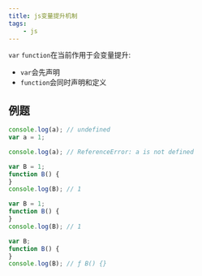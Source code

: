 ```yaml
---
title: js变量提升机制
tags:
    - js
---
```


`var` `function`在当前作用于会变量提升:

- `var`会先声明
- `function`会同时声明和定义

## 例题

```js
console.log(a); // undefined
var a = 1;
```

```js
console.log(a); // ReferenceError: a is not defined
```

```js
var B = 1;
function B() {
}
console.log(B); // 1
```

```js
var B = 1;
function B() {
}
console.log(B); // 1
```

```js
var B;
function B() {
}
console.log(B); // ƒ B() {}
```
